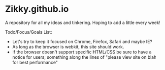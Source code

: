 Zikky.github.io
===============
A repository for all my ideas and tinkering. Hoping to add a little every week!



Todo/Focus/Goals List:
* Let's try to keep it focused on Chrome, Firefox, Safari and maybe IE?
* As long as the browser is webkit, this site should work. 
* If the browser doesn't support specific HTML/CSS be sure to have a notice for users; something along the lines of "please view site on blah for best performance"
